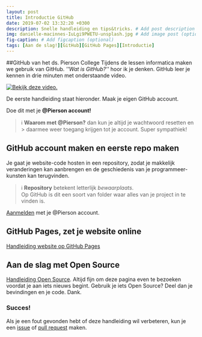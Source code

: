 ```yaml
---
layout: post
title: Introductie GitHub
date: 2019-07-02 13:32:20 +0300
description: Snelle handleiding en tips&tricks. # Add post description (optional)
img: danielle-macinnes-IuLgi9PWETU-unsplash.jpg # Add image post (optional)
fig-caption: # Add figcaption (optional)
tags: [Aan de slag!][GitHub][GitHub Pages][Introductie]
---
```

##GitHub van het ds. Pierson College
Tijdens de lessen informatica maken we gebruik van GitHub. _''Wat is GitHub?''_ hoor ik je denken.
GitHub leer je kennen in drie minuten met onderstaande video.

[![Bekijk deze video.](https://img.youtube.com/vi/w3jLJU7DT5E/maxresdefault.jpg)](https://www.youtube.com/watch?v=w3jLJU7DT5E)

De eerste handleiding staat hieronder. Maak je eigen GitHub account.

Doe dit met je **@Pierson account!**
> :information_source: **Waarom met @Pierson?** dan kun je altijd je wachtwoord resetten en > daarmee weer toegang krijgen tot je account. Super sympathiek!

## GitHub account maken en eerste repo maken ##
Je gaat je website-code hosten in een repository, zodat je makkelijk veranderingen kan aanbrengen en de geschiedenis van je programmeer-kunsten kan terugvinden.

> :information_source:  **Repository** betekent letterlijk *bewaarplaats*.    
> Op GitHub is dit een soort van folder waar alles van je project in te vinden is.

[Aanmelden](https://github.com/join) met je @Pierson account.

## GitHub Pages, zet je website online ##
[Handleiding website op GitHub Pages](piersoncollege.github.io/html)

## Aan de slag met Open Source
[Handleiding Open Source](https://opensource.guide/). Altijd fijn om deze pagina even te bezoeken voordat je aan iets nieuws begint. Gebruik je iets Open Source? Deel dan je bevindingen en je code. Dank.

### Succes! ###



Als je een fout gevonden hebt of deze handleiding wil verbeteren, kun je een [issue](https://github.com/moorlag/moorlag.github.io/issues/new) of [pull request](https://github.com/moorlag/moorlag.github.io/compare) maken.
